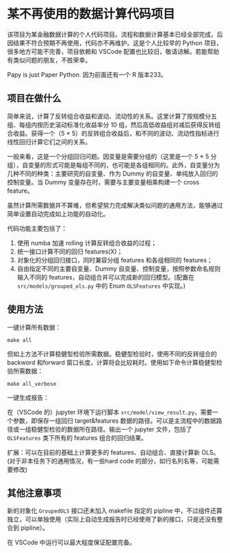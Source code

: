 # 某不再使用的数据计算代码项目

该项目为某金融数据计算的个人代码项目。流程和数据计算基本已经全部完成，后因结果不符合预期不再使用，代码亦不再维护。这是个人比较早的 Python 项目，很多地方可能不完善，项目依赖和 VSCode 配置也比较旧，敬请谅解。若能帮助有类似问题的朋友，不胜荣幸。

Papy is just Paper Python. 因为前面还有一个 R 版本233。

## 项目在做什么

简单来说，计算了反转组合收益和波动、流动性的关系。这里计算了按规模分五组、每组内按历史滚动标准化收益率分 10 组，然后高低收益组对减后获得反转组合收益。获得一个（5 * 5）的反转组合收益后，和不同的波动、流动性指标进行线性回归计算它们之间的关系。

一般来看，这是一个分组回归问题。因变量是需要分组的（这里是一个 5 * 5 分组），自变量的形式可能是每组不同的，也可能是各组相同的。此外，自变量分为几种不同的种类：主要研究的自变量、作为 Dummy 的自变量、单纯放入回归的控制变量。当 Dummy 变量存在时，需要与主要变量相乘构建一个 cross feature。

虽然计算所需数据并不算难，但希望努力完成解决类似问题的通用方法，能够通过简单设置自动完成如上功能的自动化。

代码功能主要包括了：

1. 使用 numba 加速 rolling 计算反转组合收益的过程；
2. 统一接口计算不同的回归 features(X)；
3. 对象化的分组回归接口，同时兼容分组 features 和各组相同的 features；
4. 自由指定不同的主要自变量、Dummy 自变量、控制变量，按照参数命名规则输入不同的 features，自动组合并可以完成新的回归模型。(配置在 `src/models/grouped_ols.py` 中的 Enum `OLSFeatures` 中实现。)

## 使用方法

一键计算所有数据：

```shell
make all
```

但如上方法不计算稳健型检验所需数据。稳健型检验时，使用不同的反转组合的backword 和forward 窗口长度，计算将会比较耗时。使用如下命令计算稳健型检验所需数据：

```shell
make all_verbose
```

一键生成报告：

在（VSCode 的）jupyter 环境下运行脚本 `src/model/view_result.py`，需要一个参数，即保存一组回归 target&features 数据的路径。可以是主流程中的数据路径或一组稳健型检验的数据所在路径。输出一个 jupyter 文件，包括了 `OLSFeatures` 类下所有的 features 组合的回归结果。

扩展：可以在目前的基础上计算更多的 features、自动组合、直接计算新 OLS。(对于非本任务下的通用情况，有一些hard code 的部分，如行名列名等，可能需要修改)

## 其他注意事项

新的对象化 `GroupedOLS` 接口还未加入 makefile 指定的 pipline 中，不过组件还算独立，可以单独使用（实际上自动生成报告时已经使用了新的接口，只是还没有整合到 pipline）。

在 VSCode 中运行可以最大程度保证配置完备。
